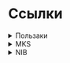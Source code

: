 # Ссылки

<details>

<summary>Пользаки</summary>

[https://testlink.alfabank.ru/statement/?profileId=XAJ4QT\
\
https://testlink.alfabank.ru/statement/?profileId=XBNGSH\
\
https://testlink.alfabank.ru/statement/?profileId=XBPX6H\
\
https://ui.kubernib.alfaintra.net/statement/?profileId=XBPX6H\
\
https://ui.kubernib.alfaintra.net/statement/?profileId=XAJ4QT\
\
https://ui.kubernib.alfaintra.net/statement/?profileId=XBNGSH](https://testlink.alfabank.ru/statement/?profileId=XAJ4QThttps://testlink.alfabank.ru/statement/?profileId=XBNGSHhttps://testlink.alfabank.ru/statement/?profileId=XBPX6Hhttps://ui.kubernib.alfaintra.net/statement/?profileId=XBPX6Hhttps://ui.kubernib.alfaintra.net/statement/?profileId=XAJ4QThttps://ui.kubernib.alfaintra.net/statement/?profileId=XBNGSH)



[https://testlink.alfabank.ru/statement/?profileId=XBSQW9](https://testlink.alfabank.ru/statement/?profileId=XBSQW9)

[https://ui.kubernib.alfaintra.net/statement/?profileId=XBSQW9](https://ui.kubernib.alfaintra.net/statement/?profileId=XBSQW9)



https://testlink.alfabank.ru/statement/?profileId=XAJ4QT

https://ui.kubernib.alfaintra.net/statement/?profileId=XAJ4QT





[https://testlink.alfabank.ru/corp-customer-creator-ui/login/statement/?profileId=XBVFKQ](https://testlink.alfabank.ru/corp-customer-creator-ui/login/statement/?profileId=XBVFKQ)

</details>

<details>

<summary>MKS</summary>

[Реестр](http://confluence.moscow.alfaintra.net/pages/viewpage.action?pageId=783456352)

[Интеграция](http://confluence.moscow.alfaintra.net/pages/viewpage.action?pageId=832669822)

[Пример](https://git.moscow.alfaintra.net/projects/CORP-GLOBAL-SEARCH/repos/corp-global-search-statement-adapter/browse/build.gradle?at=feature/v1#30)

[Использование в выписке](http://confluence.moscow.alfaintra.net/pages/viewpage.action?pageId=1062214020)



[https://docs.google.com/presentation/d/14oyqNkF1o86jOi6GVZqmiMVL23akuTJG/edit#slide=id.p11](https://docs.google.com/presentation/d/14oyqNkF1o86jOi6GVZqmiMVL23akuTJG/edit#slide=id.p11)

</details>

<details>

<summary>NIB</summary>



[http://confluence.moscow.alfaintra.net/pages/viewpage.action?pageId=1196814436](http://confluence.moscow.alfaintra.net/pages/viewpage.action?pageId=1196814436)

[http://confluence.moscow.alfaintra.net/pages/viewpage.action?pageId=968043882](http://confluence.moscow.alfaintra.net/pages/viewpage.action?pageId=968043882)



STATEMENT

[http://confluence.moscow.alfaintra.net/pages/viewpage.action?pageId=1014017685](http://confluence.moscow.alfaintra.net/pages/viewpage.action?pageId=1014017685)

[http://confluence.moscow.alfaintra.net/pages/viewpage.action?pageId=321187798](http://confluence.moscow.alfaintra.net/pages/viewpage.action?pageId=321187798)

[http://confluence.moscow.alfaintra.net/pages/viewpage.action?pageId=930510000](http://confluence.moscow.alfaintra.net/pages/viewpage.action?pageId=930510000)



НТ

[http://confluence.moscow.alfaintra.net/pages/viewpage.action?pageId=1034103104](http://confluence.moscow.alfaintra.net/pages/viewpage.action?pageId=1034103104)



Рефакторинг

[http://confluence.moscow.alfaintra.net/pages/viewpage.action?pageId=1074377239](http://confluence.moscow.alfaintra.net/pages/viewpage.action?pageId=1074377239)





Градл палгин

[http://git.moscow.alfaintra.net/projects/TEC/repos/application-configure-gradle-plugins/browse](http://git.moscow.alfaintra.net/projects/TEC/repos/application-configure-gradle-plugins/browse)



Баги

[https://jira.moscow.alfaintra.net/browse/NIBBUGS-2605?filter=82449](https://jira.moscow.alfaintra.net/browse/NIBBUGS-2605?filter=82449)



Интеграция

* [http://confluence.moscow.alfaintra.net/pages/viewpage.action?pageId=1198842222](http://confluence.moscow.alfaintra.net/pages/viewpage.action?pageId=1198842222) вот инструкция
* [https://jira.moscow.alfaintra.net/secure/RapidBoard.jspa?projectKey=TESTDESK\&rapidView=38859](https://jira.moscow.alfaintra.net/secure/RapidBoard.jspa?projectKey=TESTDESK\&rapidView=38859)

</details>
